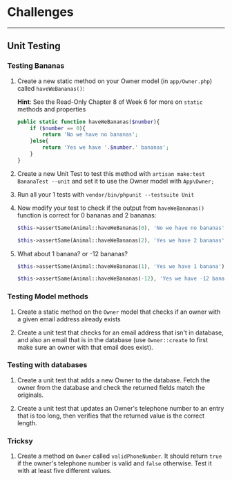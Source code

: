 # Challenges

---

## Unit Testing

### Testing Bananas

1) Create a new static method on your Owner model (in `app/Owner.php`) called `haveWeBananas()`:

    **Hint**: See the Read-Only Chapter 8 of Week 6 for more on `static` methods and properties

    ```php
    public static function haveWeBananas($number){
        if ($number == 0){
            return 'No we have no bananas';
        }else{
            return 'Yes we have '.$number.' bananas';
        }
    }
    ```

1) Create a new Unit Test to test this method with `artisan make:test BananaTest --unit` and set it to use the Owner model with `App\Owner;`

1) Run all your 1 tests with `vendor/bin/phpunit --testsuite Unit`

1) Now modify your test to check if the output from `haveWeBananas()` function is correct for 0 bananas and 2 bananas:

    ```php
    $this->assertSame(Animal::haveWeBananas(0), 'No we have no bananas');

    $this->assertSame(Animal::haveWeBananas(2), 'Yes we have 2 bananas');
    ```

1) What about 1 banana? or -12 bananas?

    ```php
    $this->assertSame(Animal::haveWeBananas(1), 'Yes we have 1 banana');

    $this->assertSame(Animal::haveWeBananas(-12), 'Yes we have -12 bananas');
    ```

### Testing Model methods

1) Create a static method on the `Owner` model that checks if an owner with a given email address already exists

1) Create a unit test that checks for an email address that isn't in database, and also an email that is in the database (use `Owner::create` to first make sure an owner with that email does exist).

### Testing with databases

1) Create a unit test that adds a new Owner to the database. Fetch the owner from the database and check the returned fields match the originals.

1) Create a unit test that updates an Owner's telephone number to an entry that is too long, then verifies that the returned value is the correct length.

### Tricksy

1) Create a method on `Owner` called `validPhoneNumber`. It should return `true` if the owner's telephone number is valid and `false` otherwise. Test it with at least five different values.
